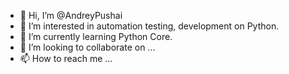 - 👋 Hi, I’m @AndreyPushai
- 👀 I’m interested in automation testing, development on Python.
- 🌱 I’m currently learning Python Core.
- 💞️ I’m looking to collaborate on ...
- 📫 How to reach me ...

<!---
AndreyPushai/AndreyPushai is a ✨ special ✨ repository because its `README.md` (this file) appears on your GitHub profile.
You can click the Preview link to take a look at your changes.
--->
